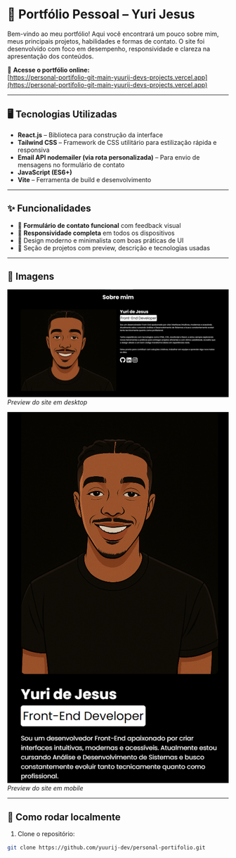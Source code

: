 # 🚀 Portfólio Pessoal – Yuri Jesus

Bem-vindo ao meu portfólio! Aqui você encontrará um pouco sobre mim, meus principais projetos, habilidades e formas de contato. O site foi desenvolvido com foco em desempenho, responsividade e clareza na apresentação dos conteúdos.

🔗 **Acesse o portfólio online:**  
[https://personal-portifolio-git-main-yuurij-devs-projects.vercel.app](https://personal-portifolio-git-main-yuurij-devs-projects.vercel.app)

---

## 🖥️ Tecnologias Utilizadas

- **React.js** – Biblioteca para construção da interface
- **Tailwind CSS** – Framework de CSS utilitário para estilização rápida e responsiva
- **Email API nodemailer (via rota personalizada)** – Para envio de mensagens no formulário de contato
- **JavaScript (ES6+)**
- **Vite** – Ferramenta de build e desenvolvimento

---

## ✨ Funcionalidades

- 💬 **Formulário de contato funcional** com feedback visual
- 📱 **Responsividade completa** em todos os dispositivos
- 🎨 Design moderno e minimalista com boas práticas de UI
- 📂 Seção de projetos com preview, descrição e tecnologias usadas

---

## 📸 Imagens

![Capa do portfólio desktop](src/assets/capa_desktop.png)  
_Preview do site em desktop_

![Capa do portfólio mobile](src/assets/capa_mobile.png)  
_Preview do site em mobile_

---

## 📁 Como rodar localmente

1. Clone o repositório:

```bash
git clone https://github.com/yuurij-dev/personal-portifolio.git
```
